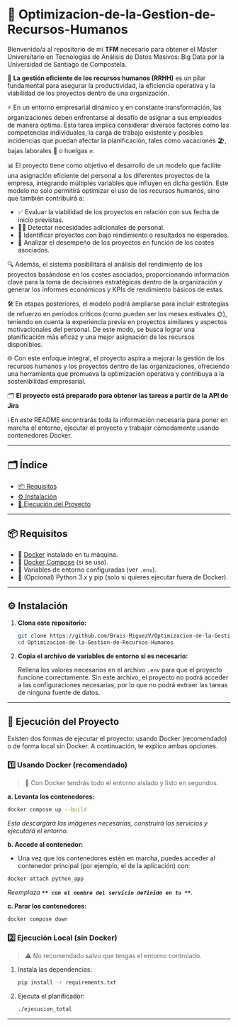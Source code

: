 # 🚀 Optimizacion-de-la-Gestion-de-Recursos-Humanos

Bienvenido/a al repositorio de mi **TFM** necesario para obtener el Máster Universitario en Tecnologías de Análisis de Datos Masivos: Big Data por la Universidad de Santiago de Compostela.

👥 **La gestión eficiente de los recursos humanos (RRHH)** es un pilar fundamental para asegurar la productividad, la eficiencia operativa y la viabilidad de los proyectos dentro de una organización.

⚡ En un entorno empresarial dinámico y en constante transformación, las organizaciones deben enfrentarse al desafío de asignar a sus empleados de manera óptima. Esta tarea implica considerar diversos factores como las competencias individuales, la carga de trabajo existente y posibles incidencias que puedan afectar la planificación, tales como vacaciones 🏖️, bajas laborales 🤒 o huelgas ✊.

📊 El proyecto tiene como objetivo el desarrollo de un modelo que facilite una asignación eficiente del personal a los diferentes proyectos de la empresa, integrando múltiples variables que influyen en dicha gestión. Este modelo no solo permitirá optimizar el uso de los recursos humanos, sino que también contribuirá a:

- ✅ Evaluar la viabilidad de los proyectos en relación con sus fecha de inicio previstas.
- 👨‍💻 Detectar necesidades adicionales de personal.
- 🚩 Identificar proyectos con bajo rendimiento o resultados no esperados.
- 💸 Analizar el desempeño de los proyectos en función de los costes asociados.

🔍 Además, el sistema posibilitará el análisis del rendimiento de los proyectos basándose en los costes asociados, proporcionando información clave para la toma de decisiones estratégicas dentro de la organización y generar los informes económicos y KPIs de rendimiento básicos de estas.

🛠️ En etapas posteriores, el modelo podrá ampliarse para incluir estrategias de refuerzo en períodos críticos (como pueden ser los meses estivales 🌞), teniendo en cuenta la experiencia previa en proyectos similares y aspectos motivacionales del personal. De este modo, se busca lograr una planificación más eficaz y una mejor asignación de los recursos disponibles.

🌐 Con este enfoque integral, el proyecto aspira a mejorar la gestión de los recursos humanos y los proyectos dentro de las organizaciones, ofreciendo una herramienta que promueva la optimización operativa y contribuya a la sostenibilidad empresarial.

🗂️ **El proyecto está preparado para obtener las tareas a partir de la API de Jira**

ℹ️ En este README encontrarás toda la información necesaria para poner en marcha el entorno, ejecutar el proyecto y trabajar cómodamente usando contenedores Docker.

---

## 🗂️ Índice

- [📦 Requisitos](#requisitos)
- [⚙️ Instalación](#instalación)
- [🚦 Ejecución del Proyecto](#ejecución-del-proyecto)

---

## 📦 Requisitos

- 🐳 [Docker](https://docs.docker.com/get-docker/) instalado en tu máquina.
- 🧩 [Docker Compose](https://docs.docker.com/compose/install/) (si se usa).
- 📝 Variables de entorno configuradas (ver `.env`).
- 🐍 (Opcional) Python 3.x y pip (solo si quieres ejecutar fuera de Docker).

---

## ⚙️ Instalación

1. **Clona este repositorio:**

   ```bash
   git clone https://github.com/Brais-MiguezV/Optimizacion-de-la-Gestion-de-Recursos-Humanos.git
   cd Optimizacion-de-la-Gestion-de-Recursos-Humanos
   ```

2. **Copia el archivo de variables de entorno si es necesario:**

   Rellena los valores necesarios en el archivo `.env` para que el proyecto funcione correctamente. Sin este archivo, el proyecto no podrá acceder a las configuraciones necesarias, por lo que no podrá extraer las tareas de ninguna fuente de datos.

---

## 🚦 Ejecución del Proyecto

Existen dos formas de ejecutar el proyecto: usando Docker (recomendado) o de forma local sin Docker. A continuación, te explico ambas opciones.

### 1️⃣ Usando Docker (recomendado)

> 🐳 Con Docker tendrás todo el entorno aislado y listo en segundos.

**a. Levanta los contenedores:**

```bash
docker compose up --build
```

*Esto descargará las imágenes necesarias, construirá los servicios y ejecutará el entorno.*

**b. Accede al contenedor:**

- Una vez que los contenedores estén en marcha, puedes acceder al contenedor principal (por ejemplo, el de la aplicación) con:

```bash
docker attach python_app
```

*Reemplaza **``** con el nombre del servicio definido en tu **``**.*

**c. Parar los contenedores:**

```bash
docker compose down
```

### 2️⃣ Ejecución Local (sin Docker)

> ⚠️ No recomendado salvo que tengas el entorno controlado.

1. Instala las dependencias:
   ```bash
   pip install -r requirements.txt
   ```
2. Ejecuta el planificador:
   ```bash
   ./ejecucion_total
   ```

---

